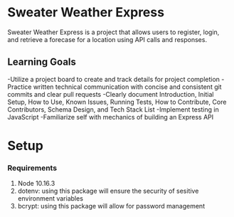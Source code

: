 # Sweater Weather Express
Sweater Weather Express is a project that allows users to register, login, and retrieve a forecase for a location using API calls and responses.

## Learning Goals
-Utilize a project board to create and track details for project completion
-Practice written technical communication with concise and consistent git commits and clear pull requests
-Clearly document Introduction, Initial Setup, How to Use, Known Issues, Running Tests, How to Contribute, Core Contributors, Schema Design, and Tech Stack List
-Implement testing in JavaScript
-Familiarize self with mechanics of building an Express API

# Setup
### Requirements
1. Node 10.16.3
1. dotenv: using this package will ensure the security of sesitive environment variables
1. bcrypt: using this package will allow for password management
